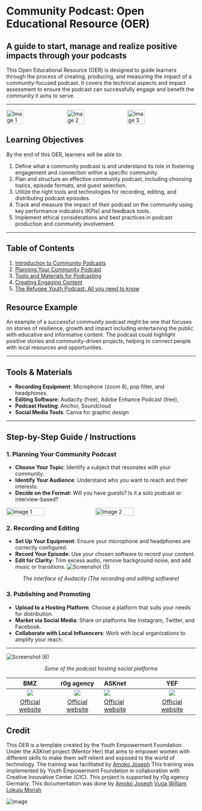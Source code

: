# **Community Podcast: Open Educational Resource (OER)**

## **A guide to start, manage and realize positive impacts through your podcasts**
This Open Educational Resource (OER) is designed to guide learners through the process of creating, producing, and measuring the impact of a community-focused podcast. It covers the technical aspects and impact assessment to ensure the podcast can successfully engage and benefit the community it aims to serve.

---
<div style="display: flex; flex-wrap: wrap; gap: 10px;">
  <img src="https://github.com/user-attachments/assets/8ba425ec-1a06-49c6-b2bb-dd4cf5eda5f7" width="30%" alt="Image 1">
  <img src="https://github.com/user-attachments/assets/cc3b357a-1045-47bd-bab9-3590d39f0c75" width="30%" alt="Image 2">
  <img src="https://github.com/user-attachments/assets/fb53d5ff-2702-4b59-bf81-a49456a47a78" width="30%" alt="Image 3">
</div>




## **Learning Objectives**
By the end of this OER, learners will be able to:

1. Define what a community podcast is and understand its role in fostering engagement and connection within a specific community.
2. Plan and structure an effective community podcast, including choosing topics, episode formats, and guest selection.
3. Utilize the right tools and technologies for recording, editing, and distributing podcast episodes.
4. Track and measure the impact of their podcast on the community using key performance indicators (KPIs) and feedback tools.
5. Implement ethical considerations and best practices in podcast production and community involvement.

---

## **Table of Contents**

1. [Introduction to Community Podcasts](Introduction%20to%20community%20Podcast.md)  
2. [Planning Your Community Podcast](#planning-your-community-podcast)  
3. [Tools and Materials for Podcasting](Tools%20and%20Materials%20for%20Podcasting.md)  
4. [Creating Engaging Content](Creating%20engaging%20content.md)  
5. [The Refugee Youth Podcast: All you need to know](The%20Refugee%20Youth%20Podcast.md)



## **Resource Example**
An example of a successful community podcast might be one that focuses on stories of resilience, growth and impact including entertaining the public with educative and informative content. The podcast could highlight positive stories and community-driven projects, helping to connect people with local resources and opportunities.


---

## **Tools & Materials**
- **Recording Equipment**: Microphone (zoom 8), pop filter, and headphones.
- **Editing Software**: Audacity (free), Adobe Enhance Podcast (free),
- **Podcast Hosting**: Anchor, Soundcloud
- **Social Media Tools**: Canva for graphic design

---

## **Step-by-Step Guide / Instructions**

### 1. **Planning Your Community Podcast**
   - **Choose Your Topic**: Identify a subject that resonates with your community.
   - **Identify Your Audience**: Understand who you want to reach and their interests.
   - **Decide on the Format**: Will you have guests? Is it a solo podcast or interview-based?
<div style="display: flex; flex-wrap: wrap; gap: 10px;">
  <img src="https://github.com/user-attachments/assets/29fd89c5-1664-4f09-8a86-1200244f7197" width="45%" alt="Image 1">
  <img src="https://github.com/user-attachments/assets/69288ea5-b1b5-4803-bd72-36cf3363ed12" width="45%" alt="Image 2">
</div>

### 2. **Recording and Editing**
   - **Set Up Your Equipment**: Ensure your microphone and headphones are correctly configured.
   - **Record Your Episode**: Use your chosen software to record your content.
   - **Edit for Clarity**: Trim excess audio, remove background noise, and add music or transitions.
![Screenshot (5)](https://github.com/user-attachments/assets/3c382f1f-13e3-41ee-8e5c-6450624fd66a)
<p align="center"><em>The interface of Audacity (The recording and editing software)</em></p>

### 3. **Publishing and Promoting**
   - **Upload to a Hosting Platform**: Choose a platform that suits your needs for distribution.
   - **Market via Social Media**: Share on platforms like Instagram, Twitter, and Facebook.
   - **Collaborate with Local Influencers**: Work with local organizations to amplify your reach.

---
![Screenshot (6)](https://github.com/user-attachments/assets/3a008f17-b453-45bd-b5d8-682cb27c843f)
<p align="center"><em>Some of the podcast hosting social platforms</em></p>

|BMZ  |r0g agency|ASKnet| YEF |
|:----:|:-------:|:-----|:----:|
|![](https://github.com/user-attachments/assets/17518a0e-f578-4495-9ae8-337ace924a97)|![](https://github.com/user-attachments/assets/0231e9b8-280f-47a8-80c3-0fee49189b74)|![](https://github.com/user-attachments/assets/b523d4b2-36b1-4939-bf10-f50eeceb80e5)|![](https://github.com/user-attachments/assets/78f2244d-fe4a-431a-b3af-eeecf020266f)|
|[Official website](https://www.bmz.de/en)|[Official website](https://openculture.agency/)|[Official website](https://github.com/ASKnet-Open-Training)|[Official website](https://yef-uganda.org/)|

## **Credit**  
This OER is a template created by the Youth Empowerment Foundation Under the ASKnet project (Mentor Her) that aims to empower women with different skills to make them self relient and exposed to the world of technology. The training was facilitated by  [Amoko Joseph](https://lead.asknet.community/profiles/Amoko-Joseph/ ) 
This training was implemented by Youth Empowerment Foundation in collaboration with Creative Innovative Center (CIC). This project is supported by r0g agency Germany.
This documentation was done by 
[Amoko Joseph](https://lead.asknet.community/profiles/Amoko-Joseph/)
[Vuga William](https://lead.asknet.community/profiles/Vuga-William/)
[Lokuju Morish](https://www.facebook.com/search/top?q=maurice%20lokuju%20dario )



![image](https://github.com/user-attachments/assets/b523d4b2-36b1-4939-bf10-f50eeceb80e5)















